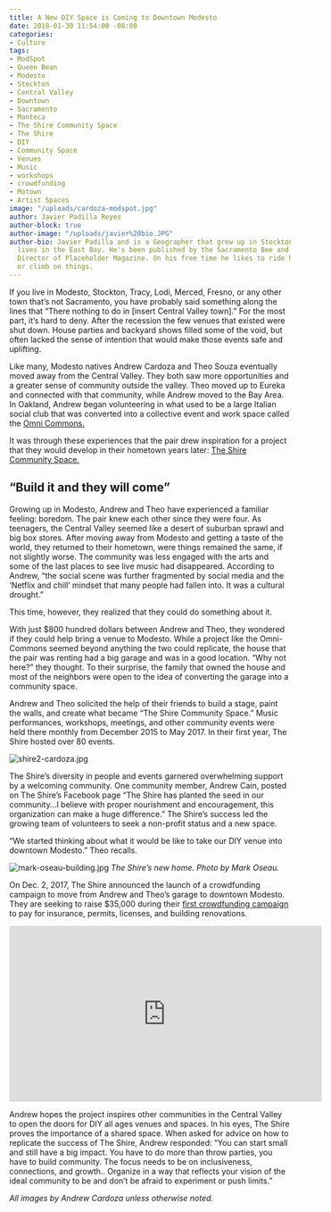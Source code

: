 ```yaml
---
title: A New DIY Space is Coming to Downtown Modesto
date: 2018-01-30 11:54:00 -08:00
categories:
- Culture
tags:
- ModSpot
- Queen Bean
- Modesto
- Stockton
- Central Valley
- Downtown
- Sacramento
- Manteca
- The Shire Community Space
- The Shire
- DIY
- Community Space
- Venues
- Music
- workshops
- crowdfunding
- Motown
- Artist Spaces
image: "/uploads/cardoza-modspot.jpg"
author: Javier Padilla Reyes
author-block: true
author-image: "/uploads/javier%20bio.JPG"
author-bio: Javier Padilla and is a Geographer that grew up in Stockton, CA and currently
  lives in the East Bay. He's been published by the Sacramento Bee and is the Executive
  Director of Placeholder Magazine. On his free time he likes to ride his bike, garden,
  or climb on things.
---
```


If you live in Modesto, Stockton, Tracy, Lodi, Merced, Fresno, or any other town that’s not Sacramento, you have probably said something along the lines that “There nothing to do in [insert Central Valley town].” For the most part, it’s hard to deny. After the recession the few venues that existed were shut down. House parties and backyard shows filled some of the void, but often lacked the sense of intention that would make those events safe and uplifting.

Like many, Modesto natives Andrew Cardoza and Theo Souza eventually moved away from the Central Valley. They both saw more opportunities and a greater sense of community outside the valley. Theo moved up to Eureka and connected with that community, while Andrew moved to the Bay Area. In Oakland, Andrew began volunteering in what used to be a large Italian social club that was converted into a collective event and work space called the [Omni Commons.](https://omnicommons.org/)  

It was through these experiences that the pair drew inspiration for a project that they would develop in their hometown years later: [The Shire Community Space.](https://www.facebook.com/TheShireCS/)  
   
## “Build it and they will come”  
Growing up in Modesto, Andrew and Theo have experienced a familiar feeling: boredom. The pair knew each other since they were four. As teenagers, the Central Valley seemed like a desert of suburban sprawl and big box stores. After moving away from Modesto and getting a taste of the world, they returned to their hometown, were things remained the same, if not slightly worse. The community was less engaged with the arts and some of the last places to see live music had disappeared. According to Andrew, “the social scene was further fragmented by social media and the ‘Netflix and chill’ mindset that many people had fallen into. It was a cultural drought.”   
   
This time, however, they realized that they could do something about it.  
  
With just $800 hundred dollars between Andrew and Theo, they wondered if they could help bring a venue to Modesto. While a project like the Omni-Commons seemed beyond anything the two could replicate, the house that the pair was renting had a big garage and was in a good location. “Why not here?” they thought. To their surprise, the family that owned the house and most of the neighbors were open to the idea of converting the garage into a community space.

Andrew and Theo solicited the help of their friends to build a stage, paint the walls, and create what became “The Shire Community Space.” Music performances, workshops, meetings, and other community events were held there monthly from December 2015 to May 2017. In their first year, The Shire hosted over 80 events.

![shire2-cardoza.jpg](/uploads/shire2-cardoza.jpg)

The Shire’s diversity in people and events garnered overwhelming support by a welcoming community. One community member, Andrew Cain, posted on The Shire’s Facebook page “The Shire has planted the seed in our community…I believe with proper nourishment and encouragement, this organization can make a huge difference.”
The Shire’s success led the growing team of volunteers to seek a non-profit status and a new space. 

“We started thinking about what it would be like to take our DIY venue into downtown Modesto.” Theo recalls.   


![mark-oseau-building.jpg](/uploads/mark-oseau-building.jpg)
_The Shire’s new home. Photo by Mark Oseau._  
   
  
On Dec. 2, 2017, The Shire announced the launch of a crowdfunding campaign to move from Andrew and Theo’s garage to downtown Modesto. They are seeking to raise $35,000 during their [first crowdfunding campaign](https://www.generosity.com/community-fundraising/help-bring-the-shire-community-space-downtown) to pay for insurance, permits, licenses, and building renovations.   
   
<iframe width="560" height="315" src="https://www.youtube-nocookie.com/embed/jeGohWSPbpo?rel=0" frameborder="0" allow="autoplay; encrypted-media" allowfullscreen></iframe>   
      
Andrew hopes the project inspires other communities in the Central Valley to open the doors for DIY all ages venues and spaces. In his eyes, The Shire proves the importance of a shared space. When asked for advice on how to replicate the success of The Shire, Andrew responded: “You can start small and still have a big impact. You have to do more than throw parties, you have to build community. The focus needs to be on inclusiveness, connections, and growth.. Organize in a way that reflects your vision of the ideal community to be and don’t be afraid to experiment or push limits.”   
   

_All images by Andrew Cardoza unless otherwise noted._